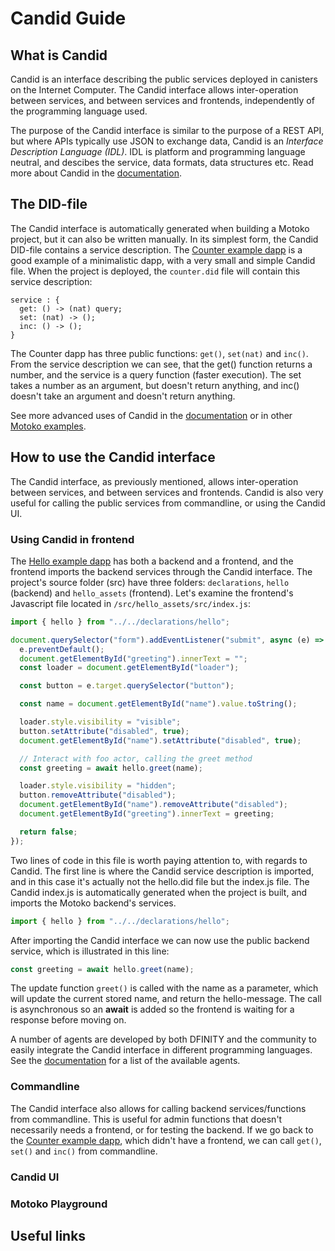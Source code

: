 # Candid Guide

## What is Candid
Candid is an interface describing the public services deployed in canisters on the Internet Computer. The Candid interface allows inter-operation between services, and between services and frontends, independently of the programming language used. 

The purpose of the Candid interface is similar to the purpose of a REST API, but where APIs typically use JSON to exchange data, Candid is an *Interface Description Language (IDL)*. IDL is platform and programming language neutral, and descibes the service, data formats, data structures etc. Read more about Candid in the [documentation](https://internetcomputer.org/docs/current/developer-docs/build/candid/candid-intro).

## The DID-file
The Candid interface is automatically generated when building a Motoko project, but it can also be written manually. In its simplest form, the Candid DID-file contains a service description. The [Counter example dapp](https://github.com/dfinity/examples/tree/master/motoko/counter) is a good example of a minimalistic dapp, with a very small and simple Candid file. When the project is deployed, the `counter.did` file will contain this service description:

```
service : {
  get: () -> (nat) query;
  set: (nat) -> ();
  inc: () -> ();
}
```

The Counter dapp has three public functions: `get()`, `set(nat)` and `inc()`. From the service description we can see, that the get() function returns a number, and the service is a query function (faster execution). The set takes a number as an argument, but doesn't return anything, and inc() doesn't take an argument and doesn't return anything. 

See more advanced uses of Candid in the [documentation](https://internetcomputer.org/docs/current/developer-docs/build/candid/candid-concepts) or in other [Motoko examples](https://github.com/dfinity/examples/tree/master/motoko).

## How to use the Candid interface
The Candid interface, as previously mentioned, allows inter-operation between services, and between services and frontends. Candid is also very useful for calling the public services from commandline, or using the Candid UI.

### Using Candid in frontend
The [Hello example dapp](https://github.com/dfinity/examples/tree/master/motoko/hello) has both a backend and a frontend, and the frontend imports the backend services through the Candid interface. The project's source folder (src) have three folders: `declarations`, `hello` (backend) and `hello_assets` (frontend). Let's examine the frontend's Javascript file located in `/src/hello_assets/src/index.js`:

```javascript
import { hello } from "../../declarations/hello";

document.querySelector("form").addEventListener("submit", async (e) => {
  e.preventDefault();
  document.getElementById("greeting").innerText = "";
  const loader = document.getElementById("loader");

  const button = e.target.querySelector("button");

  const name = document.getElementById("name").value.toString();

  loader.style.visibility = "visible";
  button.setAttribute("disabled", true);
  document.getElementById("name").setAttribute("disabled", true);

  // Interact with foo actor, calling the greet method
  const greeting = await hello.greet(name);

  loader.style.visibility = "hidden";
  button.removeAttribute("disabled");
  document.getElementById("name").removeAttribute("disabled");
  document.getElementById("greeting").innerText = greeting;

  return false;
});
```

Two lines of code in this file is worth paying attention to, with regards to Candid. The first line is where the Candid service description is imported, and in this case it's actually not the hello.did file but the index.js file. The Candid index.js is automatically generated when the project is built, and imports the Motoko backend's services.

```javascript
import { hello } from "../../declarations/hello";
```
After importing the Candid interface we can now use the public backend service, which is illustrated in this line:

```javascript
const greeting = await hello.greet(name);
```
The update function `greet()` is called with the name as a parameter, which will update the current stored name, and return the hello-message. The call is asynchronous so an **await** is added so the frontend is waiting for a response before moving on. 

A number of agents are developed by both DFINITY and the community to easily integrate the Candid interface in different programming languages. See the [documentation](https://internetcomputer.org/docs/current/developer-docs/build/agents/) for a list of the available agents.

### Commandline
The Candid interface also allows for calling backend services/functions from commandline. This is useful for admin functions that doesn't necessarily needs a frontend, or for testing the backend. If we go back to the [Counter example dapp](https://github.com/dfinity/examples/tree/master/motoko/counter), which didn't have a frontend, we can call `get()`, `set()` and `inc()` from commandline.


### Candid UI




### Motoko Playground


## Useful links




